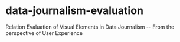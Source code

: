 # data-journalism-evaluation
Relation Evaluation of Visual Elements in Data Journalism -- From the perspective of User Experience
